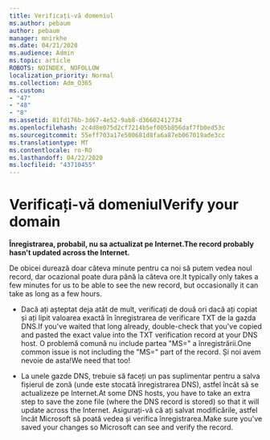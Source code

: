 ```yaml
---
title: Verificați-vă domeniul
ms.author: pebaum
author: pebaum
manager: mnirkhe
ms.date: 04/21/2020
ms.audience: Admin
ms.topic: article
ROBOTS: NOINDEX, NOFOLLOW
localization_priority: Normal
ms.collection: Adm_O365
ms.custom:
- "47"
- "48"
- "8"
ms.assetid: 81fd176b-3d67-4e52-9ab8-d36602412734
ms.openlocfilehash: 2c4d8e075d2cf7214b5ef005b856daf7fb0ed53c
ms.sourcegitcommit: 55eff703a17e500681d8fa6a87eb067019ade3cc
ms.translationtype: MT
ms.contentlocale: ro-RO
ms.lasthandoff: 04/22/2020
ms.locfileid: "43710455"
---
```

# <a name="verify-your-domain"></a><span data-ttu-id="fa26a-102">Verificați-vă domeniul</span><span class="sxs-lookup"><span data-stu-id="fa26a-102">Verify your domain</span></span>

 <span data-ttu-id="fa26a-103">**Înregistrarea, probabil, nu sa actualizat pe Internet.**</span><span class="sxs-lookup"><span data-stu-id="fa26a-103">**The record probably hasn't updated across the Internet.**</span></span>
  
<span data-ttu-id="fa26a-104">De obicei durează doar câteva minute pentru ca noi să putem vedea noul record, dar ocazional poate dura până la câteva ore.</span><span class="sxs-lookup"><span data-stu-id="fa26a-104">It typically only takes a few minutes for us to be able to see the new record, but occasionally it can take as long as a few hours.</span></span> 
  
- <span data-ttu-id="fa26a-105">Dacă ați așteptat deja atât de mult, verificați de două ori dacă ați copiat și ați lipit valoarea exactă în înregistrarea de verificare TXT de la gazda DNS.</span><span class="sxs-lookup"><span data-stu-id="fa26a-105">If you've waited that long already, double-check that you've copied and pasted the exact value into the TXT verification record at your DNS host.</span></span> <span data-ttu-id="fa26a-106">O problemă comună nu include partea "MS=" a înregistrării.</span><span class="sxs-lookup"><span data-stu-id="fa26a-106">One common issue is not including the "MS=" part of the record.</span></span> <span data-ttu-id="fa26a-107">Și noi avem nevoie de asta!</span><span class="sxs-lookup"><span data-stu-id="fa26a-107">We need that too!</span></span>

- <span data-ttu-id="fa26a-108">La unele gazde DNS, trebuie să faceți un pas suplimentar pentru a salva fișierul de zonă (unde este stocată înregistrarea DNS), astfel încât să se actualizeze pe Internet.</span><span class="sxs-lookup"><span data-stu-id="fa26a-108">At some DNS hosts, you have to take an extra step to save the zone file (where the DNS record is stored) so that it will update across the Internet.</span></span> <span data-ttu-id="fa26a-109">Asigurați-vă că ați salvat modificările, astfel încât Microsoft să poată vedea și verifica înregistrarea.</span><span class="sxs-lookup"><span data-stu-id="fa26a-109">Make sure you've saved your changes so Microsoft can see and verify the record.</span></span>
